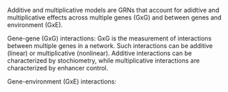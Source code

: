 
Additive and multiplicative models are GRNs that account for adidtive and multiplicative effects across multiple genes (GxG) and between genes and environment (GxE).

Gene-gene (GxG) interactions: GxG is the measurement of interactions between multiple genes in a network. Such interactions can be additive (linear) or multiplicative (nonlinear). Additive interactions can be characterized by stochiometry, while multiplicative interactions are characterized by enhancer control.

Gene-environment (GxE) interactions:
